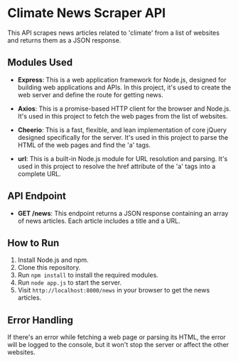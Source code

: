# Climate News Scraper API

This API scrapes news articles related to 'climate' from a list of websites and returns them as a JSON response.

## Modules Used

- **Express**: This is a web application framework for Node.js, designed for building web applications and APIs. In this project, it's used to create the web server and define the route for getting news.

- **Axios**: This is a promise-based HTTP client for the browser and Node.js. It's used in this project to fetch the web pages from the list of websites.

- **Cheerio**: This is a fast, flexible, and lean implementation of core jQuery designed specifically for the server. It's used in this project to parse the HTML of the web pages and find the 'a' tags.

- **url**: This is a built-in Node.js module for URL resolution and parsing. It's used in this project to resolve the href attribute of the 'a' tags into a complete URL.

## API Endpoint

- **GET /news**: This endpoint returns a JSON response containing an array of news articles. Each article includes a title and a URL.

## How to Run

1. Install Node.js and npm.
2. Clone this repository.
3. Run `npm install` to install the required modules.
4. Run `node app.js` to start the server.
5. Visit `http://localhost:8000/news` in your browser to get the news articles.

## Error Handling

If there's an error while fetching a web page or parsing its HTML, the error will be logged to the console, but it won't stop the server or affect the other websites.

